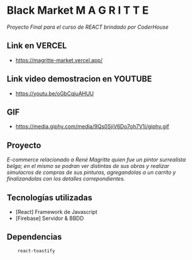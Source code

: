 # Black Market M A G R I T T E
_Proyecto Final para el curso de REACT brindado por CoderHouse_

## Link en VERCEL 
- https://magritte-market.vercel.app/

## Link video demostracion en YOUTUBE 
- https://youtu.be/oGbCqjuAHUU

## GIF
- https://media.giphy.com/media/9Qs0SjiV6Do7oh7V1i/giphy.gif


## Proyecto 

_E-commerce relacionado a René Magritte quien fue un pintor surrealista belga; en el mismo se podran ver distintas de sus obras y realizar simulacros de compras de sus pinturas, agregandolas a un carrito y finalizandolas con los detalles correpondientes._

## Tecnologías utilizadas

- [React] Framework de Javascript
- [Firebase] Servidor & BBDD

## Dependencias

```
    react-toastify

```
